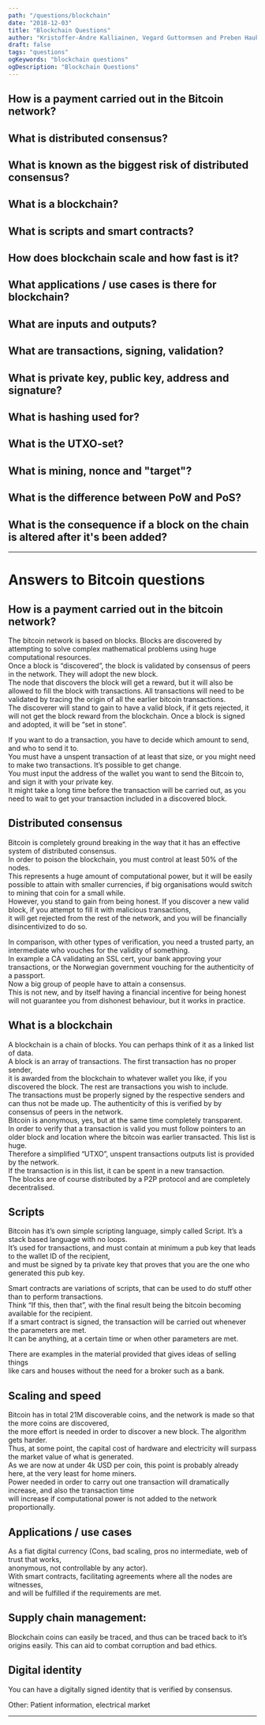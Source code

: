 ```yaml
---
path: "/questions/blockchain"
date: "2018-12-03"
title: "Blockchain Questions"
author: "Kristoffer-Andre Kalliainen, Vegard Guttormsen and Preben Haukebøe"
draft: false
tags: "questions"
ogKeywords: "blockchain questions"
ogDescription: "Blockchain Questions"
---
```


## How is a payment carried out in the Bitcoin network?

## What is distributed consensus?

## What is known as the biggest risk of distributed consensus?

## What is a blockchain?

## What is scripts and smart contracts?

## How does blockchain scale and how fast is it?

## What applications / use cases is there for blockchain?

## What are inputs and outputs?

## What are transactions, signing, validation?

## What is private key, public key, address and signature?

## What is hashing used for?

## What is the UTXO-set?

## What is mining, nonce and "target"?

## What is the difference between PoW and PoS?

## What is the consequence if a block on the chain is altered after it's been added?

- - - -


# Answers to Bitcoin questions

## How is a payment carried out in the bitcoin network? <br>
The bitcoin network is based on blocks. Blocks are discovered by attempting to solve complex mathematical problems using huge computational resources.<br> 
Once a block is “discovered”, the block is validated by consensus of peers in the network. They will adopt the new block. <br>
The node that discovers the block will get a reward, but it will also be allowed to fill the block with transactions. All transactions will need to be validated by tracing the origin of all the earlier bitcoin transactions.<br>
The discoverer will stand to gain to have a valid block, if it gets rejected, it will not get the block reward from the blockchain. Once a block is signed and adopted, it will be “set in stone”. <br>

If you want to do a transaction, you have to decide which amount to send, and who to send it to. <br> You must have a unspent transaction of at least that size, or you might need to make two transactions. It’s possible to get change.<br>
You must input the address of the wallet you want to send the Bitcoin to, and sign it with your private key. <br>
It might take a long time before the transaction will be carried out, as you need to wait to get your transaction included in a discovered block.<br>

## Distributed consensus <br>
Bitcoin is completely ground breaking in the way that it has an effective system of distributed consensus.<br>
In order to poison the blockchain, you must control at least 50% of the nodes. <br>This represents a huge amount of computational power, but it will be easily possible to attain with smaller currencies, if big organisations would switch to mining that coin for a small while.<br>
However, you stand to gain from being honest. If you discover a new valid block, if you attempt to fill it with malicious transactions, <br>it will get rejected from the rest of the network, and you will be financially disincentivized to do so. 

In comparison, with other types of verification, you need a trusted party, an intermediate who vouches for the validity of something.<br> In example a CA validating an SSL cert, your bank approving your transactions, or the Norwegian government vouching for the authenticity of a passport.<br>
Now a big group of people have to attain a consensus.<br> This is not new, and by itself having a financial incentive for being honest will not guarantee you from dishonest behaviour, but it works in practice.<br>

## What is a blockchain <br>
A blockchain is a chain of blocks. You can perhaps think of it as a linked list of data.<br>
A block is an array of transactions. The first transaction has no proper sender, <br>it is awarded from the blockchain to whatever wallet you like, if you discovered the block. The rest are transactions you wish to include. <br>The transactions must be properly signed by the respective senders and can thus not be made up. The authenticity of this is verified by by consensus of peers in the network.<br> Bitcoin is anonymous, yes, but at the same time completely transparent. <br>In order to verify that a transaction is valid you must follow pointers to an older block and location where the bitcoin was earlier transacted.
This list is huge. <br>Therefore a simplified “UTXO”, unspent transactions outputs list is provided by the network. <br>If the transaction is in this list, it can be spent in a new transaction. <br>
The blocks are of course distributed by a P2P protocol and are completely decentralised.<br>

## Scripts <br>
Bitcoin has it’s own simple scripting language, simply called Script. It’s a stack based language with no loops.<br>
It’s used for transactions, and must contain at minimum a pub key that leads to the wallet ID of the recipient,<br> and must be signed by ta private key that proves that you are the one who generated this pub key. <br>

Smart contracts are variations of scripts, that can be used to do stuff other than to perform transactions. <br>
Think “If this, then that”, with the final result being the bitcoin becoming available for the recipient.<br>
If a smart contract is signed, the transaction will be carried out whenever the parameters are met.<br> It can be anything, at a certain time or when other parameters are met.

There are examples in the material provided that gives ideas of selling things <br>like cars and houses without the need for a broker such as a bank.

## Scaling and speed <br>
Bitcoin has in total 21M discoverable coins, and the network is made so that the more coins are discovered, <br>the more effort is needed in order to discover a new block. The algorithm gets harder.<br>
Thus, at some point, the capital cost of hardware and electricity will surpass the market value of what is generated. <br>As we are now at under 4k USD per coin, this point is probably already here, at the very least for home miners. <br>
Power needed in order to carry out one transaction will dramatically increase, and also the transaction time <br>will increase if computational power is not added to the network proportionally.

## Applications / use cases
As a fiat digital currency (Cons, bad scaling, pros no intermediate, web of trust that works, <br>anonymous, not controllable by any actor).<br>
With smart contracts, facilitating agreements where all the nodes are witnesses, <br>and will be fulfilled if the requirements are met.<br>

## Supply chain management: <br>
Blockchain coins can easily be traced, and thus can be traced back to it’s origins easily. This can aid to combat corruption and bad ethics.<br>

## Digital identity <br>
You can have a digitally signed identity that is verified by consensus. <br>

Other: Patient information, electrical market

- - - -